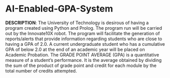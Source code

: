 # AI-Enabled-GPA-System


**DESCRIPTION**:
The University of Technology is desirous of having a program created using Python and Prolog. The
program run will be carried out by the Innovate10X robot. The program will facilitate the generation
of reports/alerts that provide information regarding students who are close to having a GPA of 2.0. A
current undergraduate student who has a cumulative GPA of below 2.0 at the end of an academic year
will be placed on Academic Probation.
The GRADE POINT AVERAGE (GPA) is a quantitative measure of a student’s performance. It is the
average obtained by dividing the sum of the product of grade point and credit for each module by the
total number of credits attempted.
